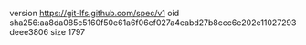 version https://git-lfs.github.com/spec/v1
oid sha256:aa8da085c5160f50e61a6f06ef027a4eabd27b8ccc6e202e11027293deee3806
size 1797
